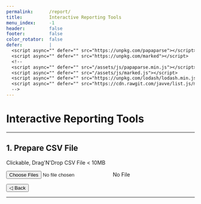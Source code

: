 ```yaml
---
permalink:      /report/
title:          Interactive Reporting Tools
menu_index:     -1
header:         false
footer:         false
color_rotator:  false
defer:          |
  <script async="" defer="" src="https://unpkg.com/papaparse"></script>
  <script async="" defer="" src="https://unpkg.com/marked"></script>
  <!--
  <script async="" defer="" src="/assets/js/papaparse.min.js"></script>
  <script async="" defer="" src="/assets/js/marked.js"></script>
  <script async="" defer="" src="https://unpkg.com/lodash/lodash.min.js"></script>
  <script async="" defer="" src="https://cdn.rawgit.com/javve/list.js/master/dist/list.min.js"></script>
  -->
---
```

# Interactive Reporting Tools[](# '{">":"find","tag":"main","className":"align-center"}')

---
<style>
  #dz_face {
      padding: 1em 2em;
      width: 100%;
      max-width: 100%;
  }
  #dz_face.hover { border-color: #36f; background: #cdf; }
  .step-loading {
    opacity: .3;
    pointer-events: none;
    user-select: none;
  }
  #report ul {
    list-style: none;
    padding: 0;
  }
  #report .list .list{
    border-right: solid 24px transparent;
  }
  #report .list .list:nth-child(even){
    background: #eee;
  }
  #report .list .group{
    margin: 2em 0;
    box-shadow: 0 0 0 1px #999;
    border-left: solid 24px #ccc;
  }
  #report .list .group:nth-child(even){
    xbackground: #ddd;
    xborder-left: solid 24px #333;
  }
  #report p {
    margin: 0 4px;
    text-align: left;
  }
  #report label.group-check,
  #report label.list-check {
    position: absolute;
    cursor: pointer;
    line-height: 0;
    margin-top: -0.5em;
    top: 50%;
    margin-top: 0.25em;
    top: 0;
  }
  .input-control[type=checkbox] + label .input-face,
  .input-control[type=radio] + label .input-face,
  .input-control[type=checkbox] + .input-face,
  .input-control[type=radio] + .input-face{
    margin: 0;
  }
  #report label.group-check { left: -1.25em; }
  #report label.list-check { right: -1.25em; }
  #report input[type=checkbox]:checked + label + ul .list {
    overflow: hidden;
    height: 0;
  }
  #report input[type=checkbox]:checked + label + ul .list:first-child {
    overflow: visible;
    height: auto;
  }
</style>

<div class="step hide">
  <h2>1. Prepare CSV File</h2>
  <span>Clickable, Drag'N'Drop CSV File < 10MB</span>
  <p><label>
    <input id="dz_ctrl" class="input-control" type="file" multiple="multiple" accept=".csv" title=""/>
    <span id="dz_face" class="input-face"> No File </span>
  </label></p>
</div>

<div class="step hide">
  <p><label>
    <button class="step-back">◁ Back</button>
  </label></p>
  <div id="report">
    <span class="meta"></span>
    <ul class="list"></ul>
  </div>
</div>

<script>afterLib.push(function(){
  window.step = 0;
  window.goToStep = function(step) {
    if (window.dz) {
      dz.files = (step === 0) ? [] : dz.files;
    }
    var allStep = all('.step'), i = allStep.length;
    while (i--){ addClass(allStep[i], 'hide'); }
    removeClass(allStep[step], 'hide');
  };
  goToStep(step);
  on(all('.step-back'), 'click', function (e) {
    goToStep(--step);
  });

  window.dz = new DropZone(one('#dz_ctrl'), one('#dz_face'));
  on([dz.ctrl, dz.face], 'drop dragover dragend dragleave change', function (e) {
    dz.fileHandler(
      (function (e) {
        e.preventDefault();
        if (e.type === 'dragover') {addClass(dz.face,'hover')} else
        if (e.type === 'dragend') {removeClass(dz.face,'hover')} else
        if (e.type === 'dragleave') {removeClass(dz.face,'hover')} else
        if (e.type === 'drop') {removeClass(dz.face,'hover')}
        return e;
      })(e), /*= EVENT HANDLER =*/
      function (F, C) {
        var r = C.length;
        while (r--) { if (C[r].name == F.name) {
          new Modal({header:'Duplicate', body:'Oh boy, there’s a duplicate file, try renaming first'});
          return;
        }}
        if ( F.size > 10e6 ) {
          new Modal({header:'File too big', body:'MAN~~ try smaller file; max 10MB, okay?'});
          return;
        }
        if ( F.type !== 'text/csv'
          && F.type !== 'text/plain'
          && F.type !== 'application/vnd.ms-excel'
          && F.type !== 'application/vnd.openxmlformats-officedocument.spreadsheetml.sheet'
          && F.type !== '' ) {
          new Modal({header:'Invalid file', body:'only accept CSV file, .txt based file'});
          return;
        } return true;
      }, /*= BEFORE READ =*/
      function (F, C) {
        var loadingModal = new Modal({className:'sticky',header:'Loading', body:'Please wait'});

        window.reportObj = Papa.parse(F.dataTXT, {
          header: true,
          skipEmptyLines: false,
        });

        var firstK = reportObj.meta.fields[0];
        window.reportGObj = (reportObj.data[0][firstK] === '') ? [] : false;

        if (!!reportGObj) {
          reportObj.data.forEach( function(rowCSV, index, array){
            if (rowCSV[firstK] === '') {
              var t = {
                meta:{length:0},
                data:[]
              };
              reportGObj.push(t);
            } else if (reportGObj.length > 0) {
              reportGObj[reportGObj.length-1].meta.length++;
              reportGObj[reportGObj.length-1].data.push(rowCSV);
            }
          });
        }

        goToStep(++step);

        loadingModal.close();
        one('#report .meta').innerHTML = `
        This report is ${(!!reportGObj) ? '' : 'not '}a Grouped Report ${(!!reportGObj) ? '(containing '+ reportGObj.length +' group(s)) ' : ''}
        `;
        one('#report .list').innerHTML = '';
        var listHTML = one('#report .list').innerHTML;

        var smartlink = function(str){
          return ( marked(`<${str}>`).includes('<a href="') && str.includes('@')) ? `<${str}>`: str;
        };

        if (!!reportGObj) {
          reportGObj.forEach(function(grp, gi, ga){
            listHTML += `<li class="group group-${gi}">`;
            listHTML += `<input id= "group_${gi}" class="input-control" type="checkbox"/>`;
            listHTML += `<label for="group_${gi}" class="group-check"><span class="input-face"></span></label>`;
            listHTML += '<ul>';
            grp.data.forEach(function(obj, ri, ra){
              listHTML += `<li class="clearfix list list-${ri}">`;
              listHTML += `<input id= "group_${gi}_${ri}" class="input-control" type="checkbox"/>`;
              listHTML += `<label for="group_${gi}_${ri}" class="list-check"><span class="input-face"></span></label>`;
              for (var key in obj) { if (obj.hasOwnProperty(key)) {
                var t = `${marked('**'+key+'** : '+smartlink(obj[key]))}`;
                listHTML += t.split('href=').join('target="_blank" href=');
              }}
              listHTML += '</li>';
            });
            listHTML += '</ul></li>';
          });
        } else {
          reportObj.data.forEach(function(obj, ri, ra){
            listHTML += `<li class="clearfix list list-${ri}">`;
            listHTML += `<input id= "list_${ri}" class="input-control" type="checkbox"/>`;
            listHTML += `<label for="list_${ri}" class="list-check"><span class="input-face"></span></label>`;
            for (var key in obj) { if (obj.hasOwnProperty(key)) {
              var t = `${marked('**'+key+'** : '+smartlink(obj[key]))}`;
              listHTML += t.split('href=').join('target="_blank" href=');
            }}
            listHTML += '</li>';
          });
        }
        one('#report .list').innerHTML = listHTML;

        /*
        reportObj.meta.fields;
        
        if (dz.face.innerHTML.indexOf('</div>')<0) { dz.face.innerHTML = '' }
        dz.face.innerHTML+= '<div title="' + F.name + '"> • ' + F.name + '</div>';
        */
      } /*= AFTER READ =*/
    );
  });
});</script>

<!--
leaderboard(728x90)
banner(468x60)
half banner(234x60)
button(125x125)
skyscraper(120x600)
wide skyscraper(160x600)
small rectangle(180x150)
vertical banner(120x240)
small square(200x200)
square(250x250)
medium rectangle(300x250)
large rectangle(336x280)
half page(300x600)
portrait(300x1050)
mobile banner(320x50)
large leaderboard(970x90)
billboard(970x250)
-->
---

